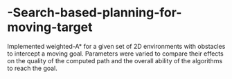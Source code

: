 # -Search-based-planning-for-moving-target
Implemented weighted-A* for a given set of 2D environments with obstacles to intercept a moving goal. Parameters were varied to compare their effects on the quality of the computed path and the overall ability of the algorithms to reach the goal.
